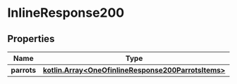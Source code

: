 # InlineResponse200

## Properties
Name | Type | Description | Notes
------------ | ------------- | ------------- | -------------
**parrots** | [**kotlin.Array&lt;OneOfinlineResponse200ParrotsItems&gt;**](.md) |  |  [optional]

